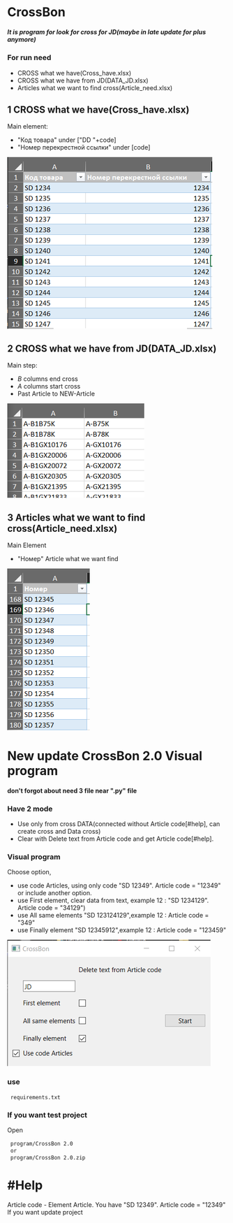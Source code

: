 # CrossBon
##### It is program for look for cross for JD(maybe in late update for plus anymore)
### For run need
- CROSS what we have(Cross_have.xlsx)
- CROSS what we have from JD(DATA_JD.xlsx)
- Articles what we want to find cross(Article_need.xlsx)

## 1 CROSS what we have(Cross_have.xlsx)
Main element:
- "Код товара" under ["DD "+code]
- "Номер перекрестной ссылки" under [code]

![img.png](bin/img5.png)

## 2 CROSS what we have from JD(DATA_JD.xlsx)
Main step:
- *B* columns end cross
- *A* columns start cross
- Past Article to NEW-Article

![img.png](bin/img1.png)
## 3 Articles what we want to find cross(Article_need.xlsx)
Main Element
- "Номер" Article what we want find

![img.png](bin/img6.png)

# New update CrossBon 2.0 Visual program
#### don't forgot about need 3 file near ".py" file

### Have 2 mode
- Use only from cross DATA(connected without Article code[#help], can create cross and Data cross)
- Clear with Delete text from Article code and get Article code[#help].

### Visual program
Choose option,
- use code Articles, using only code "SD 12349". Article code = "12349" or include another option.
- use First element, clear data from text, example 12 : "SD 1234129". Article code = "34129")
- use All same elements "SD 123124129",example 12 : Article code = "349"
- use Finally element "SD 12345912",example 12 : Article code = "123459"

![img.png](bin/img2.png)

### use 
```
 requirements.txt
  ```
### If you want test project
Open
```
 program/CrossBon 2.0
 or
 program/CrossBon 2.0.zip   
 ```
# #Help
Article code - Element Article. You have "SD 12349". Article code = "12349"
If you want update project